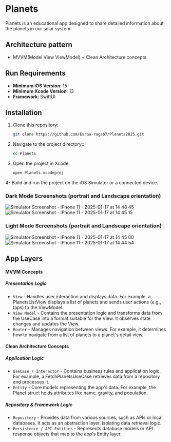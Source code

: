 # Planets
Planets is an educational app designed to share detailed information about the planets in our solar system. 

## Architecture pattern
* MVVM(Model View ViewModel) + Clean Architecture concepts

## Run Requirements
- **Minimum iOS Version**: 15
- **Minimum Xcode Version**: 13
- **Framework**: SwiftUI

## Installation 
1. Clone this repository:
   ```bash
   git clone https://github.com/Esraa-ragab7/Planets2025.git
   
2. Navigate to the project directory::
   ```bash
   cd Planets

3. Open the project in Xcode:
   ```bash
   open Planets.xcodeproj
   
4- Build and run the project on the iOS Simulator or a connected device.


### Dark Mode Screenshots (portrait and Landscape orientation)
![Simulator Screenshot - iPhone 11 - 2025-01-17 at 14 48 45](https://github.com/user-attachments/assets/f7417705-4702-4ebc-8d0a-8205ba4756c7)
![Simulator Screenshot - iPhone 11 - 2025-01-17 at 14 45 15](https://github.com/user-attachments/assets/41d02de4-b131-4c5c-b5ed-86a05543ac74)


### Light Mode Screenshots (portrait and Landscape orientation)
![Simulator Screenshot - iPhone 11 - 2025-01-17 at 14 45 00](https://github.com/user-attachments/assets/7b7d3418-5dfa-4311-affc-3ef5808f496b)
![Simulator Screenshot - iPhone 11 - 2025-01-17 at 14 44 54](https://github.com/user-attachments/assets/28ffc00b-fdcc-401a-93c7-7b695228f7d2)




## App Layers

#### MVVM Concepts
##### Presentation Logic
* `View` - Handles user interaction and displays data. For example, a PlanetsListView displays a list of planets and sends user actions (e.g., taps) to the ViewModel.
* `View Model` - Contains the presentation logic and transforms data from the UseCase into a format suitable for the View. It observes state changes and updates the View.
* `Router` - Manages navigation between views. For example, it determines how to navigate from a list of planets to a planet's detail view.

#### Clean Architecture Concepts
##### Application Logic

* `UseCase / Interactor` - Contains business rules and application logic. For example, a FetchPlanetsUseCase retrieves data from a repository and processes it.
* `Entity` - Core models representing the app's data. For example, the Planet struct holds attributes like name, gravity, and population.

##### Repository & Framework Logic

* `Repository` - Provides data from various sources, such as APIs or local databases. It acts as an abstraction layer, isolating data retrieval logic.
* `Persistence / API Entities` - Represents database models or API response objects that map to the app's Entity layer.
